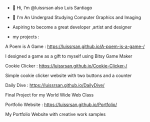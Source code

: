 - 👋 Hi, I’m @luissrsan also Luis Santiago
- 📓 I'm An Undergrad Studying Computer Graphics and Imaging
- Aspiring to become a great developer ,artist and designer


- my projects :
 

A Poem is A Game  :    https://luissrsan.github.io/A-poem-is-a-game-/

I designed a game as a gift to myself using Bitsy Game Maker 

Cookie Clicker :  https://luissrsan.github.io/Cookie-Clicker-/

Simple cookie clicker website with two buttons and a counter 

Daily Dive :  https://luissrsan.github.io/DailyDive/

Final Project for my World Wide Web Class 

Portfolio Website :   https://luissrsan.github.io/Portfolio/

My Portfolio Website with creative work samples
